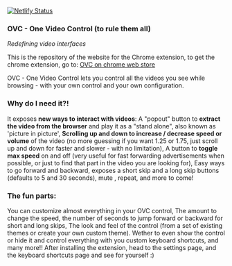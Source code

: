 [![Netlify Status](https://api.netlify.com/api/v1/badges/fd781f83-7b39-4025-b3d9-36200c26bae0/deploy-status)](https://app.netlify.com/sites/one-video-control/deploys)

### OVC - One Video Control (to rule them all) 
*Redefining video interfaces*

This is the repository of the website for the Chrome extension, to get the chrome extension, go to: [OVC on chrome web store](https://chrome.google.com/webstore/detail/ovc-one-video-control/analeldnikfgekckpcppegfekineelbb "OVC Extension")

OVC - One Video Control lets you control all the videos you see while browsing - with your own control and your own configuration.

### Why do I need it?! 

It exposes **new ways to interact with videos**: 
A "popout" button to **extract the video from the browser** and play it as a "stand alone", also known as 'picture in picture',
**Scrolling up and down to increase / decrease speed or volume** of the video (no more guessing if you want 1.25 or 1.75, just scroll up and down for faster and slower - with no limitation),
A button to **toggle max speed** on and off (very useful for fast forwarding advertisements when possible, or just to find that part in the video you are looking for),
Easy ways to go forward and backward, exposes a short skip and a long skip buttons (defaults to 5 and 30 seconds),
mute , repeat, and more to come!

### The fun parts:
You can customize almost everything in your OVC control,
The amount to change the speed, the number of seconds to jump forward or backward for short and long skips,
The look and feel of the control (from a set of existing themes or create your own custom theme).
Wether to even show the control or hide it and control everything with you custom keyboard shortcuts, and many more!!
After installing the extension, head to the settings page, and the keyboard shortcuts page and see for yourself :)


